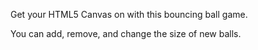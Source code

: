 Get your HTML5 Canvas on with this bouncing ball game.

You can add, remove, and change the size of new balls.